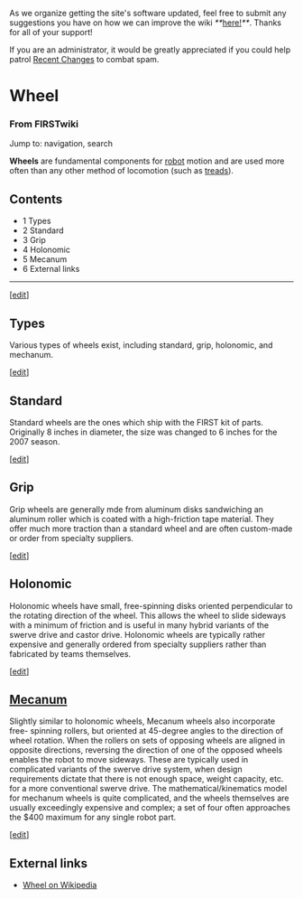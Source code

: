 As we organize getting the site's software updated, feel free to submit any
suggestions you have on how we can improve the wiki
_**_[here!](/index.php/User:Hallry/Suggestions "User:Hallry/Suggestions"
)_**_. Thanks for all of your support!

If you are an administrator, it would be greatly appreciated if you could help
patrol [Recent Changes](/index.php/Special:Recentchanges
"Special:Recentchanges" ) to combat spam.

# Wheel

### From FIRSTwiki

Jump to: navigation, search

**Wheels** are fundamental components for [robot](/index.php/Robot "Robot" ) motion and are used more often than any other method of locomotion (such as [treads](/index.php/Tread "Tread" )). 

## Contents

  * 1 Types
  * 2 Standard
  * 3 Grip
  * 4 Holonomic
  * 5 Mecanum
  * 6 External links  
---  
  
[[edit](/index.php?title=Wheel&action=edit&section=1 "Edit section: Types" )]

##  Types

Various types of wheels exist, including standard, grip, holonomic, and
mechanum.

[[edit](/index.php?title=Wheel&action=edit&section=2 "Edit section: Standard"
)]

##  Standard

Standard wheels are the ones which ship with the FIRST kit of parts.
Originally 8 inches in diameter, the size was changed to 6 inches for the 2007
season.

[[edit](/index.php?title=Wheel&action=edit&section=3 "Edit section: Grip" )]

##  Grip

Grip wheels are generally mde from aluminum disks sandwiching an aluminum
roller which is coated with a high-friction tape material. They offer much
more traction than a standard wheel and are often custom-made or order from
specialty suppliers.

[[edit](/index.php?title=Wheel&action=edit&section=4 "Edit section: Holonomic"
)]

##  Holonomic

Holonomic wheels have small, free-spinning disks oriented perpendicular to the
rotating direction of the wheel. This allows the wheel to slide sideways with
a minimum of friction and is useful in many hybrid variants of the swerve
drive and castor drive. Holonomic wheels are typically rather expensive and
generally ordered from specialty suppliers rather than fabricated by teams
themselves.

[[edit](/index.php?title=Wheel&action=edit&section=5 "Edit section: Mecanum"
)]

##  [Mecanum](/index.php/Mecanum_wheel "Mecanum wheel" )

Slightly similar to holonomic wheels, Mecanum wheels also incorporate free-
spinning rollers, but oriented at 45-degree angles to the direction of wheel
rotation. When the rollers on sets of opposing wheels are aligned in opposite
directions, reversing the direction of one of the opposed wheels enables the
robot to move sideways. These are typically used in complicated variants of
the swerve drive system, when design requirements dictate that there is not
enough space, weight capacity, etc. for a more conventional swerve drive. The
mathematical/kinematics model for mechanum wheels is quite complicated, and
the wheels themselves are usually exceedingly expensive and complex; a set of
four often approaches the $400 maximum for any single robot part.

[[edit](/index.php?title=Wheel&action=edit&section=6 "Edit section: External
links" )]

##  External links

  * [Wheel on Wikipedia](http://www.wikipedia.org/wiki/Wheel "wikipedia:Wheel" )

